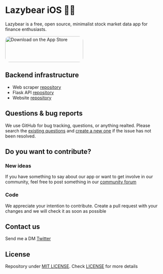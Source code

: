 # Lazybear iOS 🐻🧸
Lazybear is a free, open source, minimalist stock market data app for finance enthusiasts.  

<a href="https://apps.apple.com/us/app/lazybear-insider-trading/id1534612943?itsct=apps_box&amp;itscg=30200" style="display: inline-block; overflow: hidden; border-top-left-radius: 13px; border-top-right-radius: 13px; border-bottom-right-radius: 13px; border-bottom-left-radius: 13px; width: 250px; height: 83px;"><img src="https://tools.applemediaservices.com/api/badges/download-on-the-app-store/black/en-US?size=250x83&amp;releaseDate=1602892800&h=d01b7376dc2cc3eaa69491b1331851c1" alt="Download on the App Store" style="border-top-left-radius: 13px; border-top-right-radius: 13px; border-bottom-right-radius: 13px; border-bottom-left-radius: 13px; width: 250px; height: 83px;"></a>

## Backend infrastructure
- Web scraper [repository](https://github.com/denniscm190/lazybear)   
- Flask API [repository](https://github.com/denniscm190/lazybear-api)   
- Website [repository](https://github.com/denniscm190/lazybear-web)   

## Questions & bug reports
We use GitHub for bug tracking, questions, or anything realted. Please search the [existing questions](https://github.com/denniscm190/lazybear-iOS/issues) and [create a new one](https://github.com/denniscm190/lazybear-iOS/issues) if the issue has not been resolved.

## Do you want to contribute?
### New ideas
If you have something to say about our app or want to get involve in our community, feel free to post something in our [community forum](https://github.com/denniscm190/lazybear-iOS/discussions)

### Code
We appreciate your intention to contribute. Create a pull request with your changes and we will check it as soon as possible

## Contact us
Send me a DM [Twitter](https://twitter.com/dennisconcep)

## License
Repository under [MIT LICENSE](https://en.wikipedia.org/wiki/MIT_License). Check [LICENSE](LICENSE) for more details

